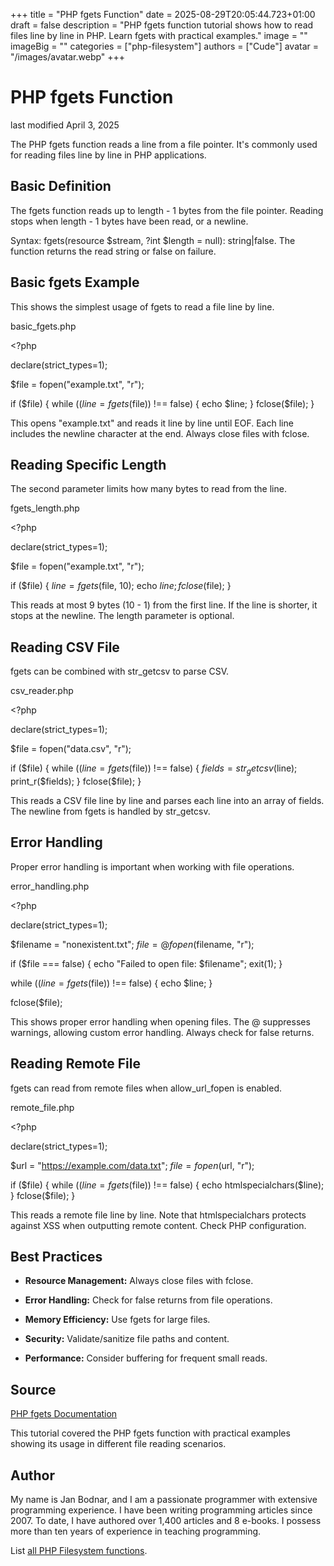 +++
title = "PHP fgets Function"
date = 2025-08-29T20:05:44.723+01:00
draft = false
description = "PHP fgets function tutorial shows how to read files line by line in PHP. Learn fgets with practical examples."
image = ""
imageBig = ""
categories = ["php-filesystem"]
authors = ["Cude"]
avatar = "/images/avatar.webp"
+++

# PHP fgets Function

last modified April 3, 2025

The PHP fgets function reads a line from a file pointer. It's
commonly used for reading files line by line in PHP applications.

## Basic Definition

The fgets function reads up to length - 1 bytes from the file
pointer. Reading stops when length - 1 bytes have been read, or a newline.

Syntax: fgets(resource $stream, ?int $length = null): string|false.
The function returns the read string or false on failure.

## Basic fgets Example

This shows the simplest usage of fgets to read a file line by line.

basic_fgets.php
  

&lt;?php

declare(strict_types=1);

$file = fopen("example.txt", "r");

if ($file) {
    while (($line = fgets($file)) !== false) {
        echo $line;
    }
    fclose($file);
}

This opens "example.txt" and reads it line by line until EOF. Each line includes
the newline character at the end. Always close files with fclose.

## Reading Specific Length

The second parameter limits how many bytes to read from the line.

fgets_length.php
  

&lt;?php

declare(strict_types=1);

$file = fopen("example.txt", "r");

if ($file) {
    $line = fgets($file, 10);
    echo $line;
    fclose($file);
}

This reads at most 9 bytes (10 - 1) from the first line. If the line is shorter,
it stops at the newline. The length parameter is optional.

## Reading CSV File

fgets can be combined with str_getcsv to parse CSV.

csv_reader.php
  

&lt;?php

declare(strict_types=1);

$file = fopen("data.csv", "r");

if ($file) {
    while (($line = fgets($file)) !== false) {
        $fields = str_getcsv($line);
        print_r($fields);
    }
    fclose($file);
}

This reads a CSV file line by line and parses each line into an array of fields.
The newline from fgets is handled by str_getcsv.

## Error Handling

Proper error handling is important when working with file operations.

error_handling.php
  

&lt;?php

declare(strict_types=1);

$filename = "nonexistent.txt";
$file = @fopen($filename, "r");

if ($file === false) {
    echo "Failed to open file: $filename";
    exit(1);
}

while (($line = fgets($file)) !== false) {
    echo $line;
}

fclose($file);

This shows proper error handling when opening files. The @ suppresses
warnings, allowing custom error handling. Always check for false returns.

## Reading Remote File

fgets can read from remote files when allow_url_fopen is enabled.

remote_file.php
  

&lt;?php

declare(strict_types=1);

$url = "https://example.com/data.txt";
$file = fopen($url, "r");

if ($file) {
    while (($line = fgets($file)) !== false) {
        echo htmlspecialchars($line);
    }
    fclose($file);
}

This reads a remote file line by line. Note that htmlspecialchars
protects against XSS when outputting remote content. Check PHP configuration.

## Best Practices

- **Resource Management:** Always close files with fclose.

- **Error Handling:** Check for false returns from file operations.

- **Memory Efficiency:** Use fgets for large files.

- **Security:** Validate/sanitize file paths and content.

- **Performance:** Consider buffering for frequent small reads.

## Source

[PHP fgets Documentation](https://www.php.net/manual/en/function.fgets.php)

This tutorial covered the PHP fgets function with practical
examples showing its usage in different file reading scenarios.

## Author

My name is Jan Bodnar, and I am a passionate programmer with extensive
programming experience. I have been writing programming articles since 2007.
To date, I have authored over 1,400 articles and 8 e-books. I possess more
than ten years of experience in teaching programming.

List [all PHP Filesystem functions](/php/#php-fs).